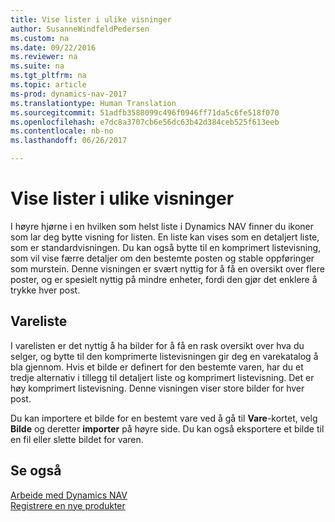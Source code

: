 ```yaml
---
title: Vise lister i ulike visninger
author: SusanneWindfeldPedersen
ms.custom: na
ms.date: 09/22/2016
ms.reviewer: na
ms.suite: na
ms.tgt_pltfrm: na
ms.topic: article
ms-prod: dynamics-nav-2017
ms.translationtype: Human Translation
ms.sourcegitcommit: 51adfb3588099c496f0946ff71da5c6fe518f070
ms.openlocfilehash: e7dc8a3707cb6e56dc63b42d384ceb525f613eeb
ms.contentlocale: nb-no
ms.lasthandoff: 06/26/2017

---
```


# <a name="displaying-lists-in-different-views"></a>Vise lister i ulike visninger
I høyre hjørne i en hvilken som helst liste i Dynamics NAV finner du ikoner som lar deg bytte visning for listen. En liste kan vises som en detaljert liste, som er standardvisningen. Du kan også bytte til en komprimert listevisning, som vil vise færre detaljer om den bestemte posten og stable oppføringer som murstein. Denne visningen er svært nyttig for å få en oversikt over flere poster, og er spesielt nyttig på mindre enheter, fordi den gjør det enklere å trykke hver post.

## <a name="items-list"></a>Vareliste
I varelisten er det nyttig å ha bilder for å få en rask oversikt over hva du selger, og bytte til den komprimerte listevisningen gir deg en varekatalog å bla gjennom. Hvis et bilde er definert for den bestemte varen, har du et tredje alternativ i tillegg til detaljert liste og komprimert listevisning. Det er høy komprimert listevisning. Denne visningen viser store bilder for hver post.

Du kan importere et bilde for en bestemt vare ved å gå til **Vare**-kortet, velg **Bilde** og deretter **importer** på høyre side. Du kan også eksportere et bilde til en fil eller slette bildet for varen.  

## <a name="see-also"></a>Se også
[Arbeide med Dynamics NAV](ui-work-product.md)  
[Registrere en nye produkter](inventory-how-register-new-products.md)  

